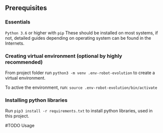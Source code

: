 ## Prerequisites

### Essentials
`Python 3.6` or higher with `pip`
These should be installed on most systems, if not, detailed guides depending on operating system can be found in the Internets.

### Creating virtual environment (optional by highly recommended)
From project folder run 
```python3 -m venv .env-robot-evolution```
to create a virtual environment.

To active the environment, run:
 ```source .env-robot-evolution/bin/activate```

### Installing python libraries
Run 
```pip3 install -r requirements.txt```
to install python libraries, used in this project.

#TODO
Usage